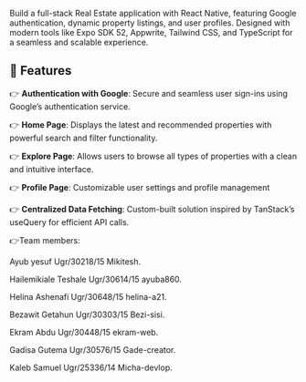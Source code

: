 Build a full-stack Real Estate application with React Native, featuring Google authentication, dynamic property listings, and user profiles. Designed with modern tools like Expo SDK 52, Appwrite, Tailwind CSS, and TypeScript for a seamless and scalable experience.

## <a name="features">🔋 Features</a>

👉 **Authentication with Google**: Secure and seamless user sign-ins using Google’s authentication service.

👉 **Home Page**: Displays the latest and recommended properties with powerful search and filter functionality.

👉 **Explore Page**: Allows users to browse all types of properties with a clean and intuitive interface.

<!-- 👉 **Property Details Page**: Provides comprehensive information about individual properties, including images and key details. -->

👉 **Profile Page**: Customizable user settings and profile management

👉 **Centralized Data Fetching**: Custom-built solution inspired by TanStack’s useQuery for efficient API calls.

👉Team members: 

Ayub yesuf                         Ugr/30218/15         Mikitesh.

Hailemikiale Teshale        Ugr/30614/15        ayuba860.

Helina Ashenafi                 Ugr/30648/15        helina-a21.

Bezawit Getahun               Ugr/30303/15        Bezi-sisi.

Ekram Abdu                        Ugr/30448/15        ekram-web.

Gadisa Gutema                  Ugr/30576/15         Gade-creator. 

Kaleb Samuel                     Ugr/25336/14        Micha-devlop.
